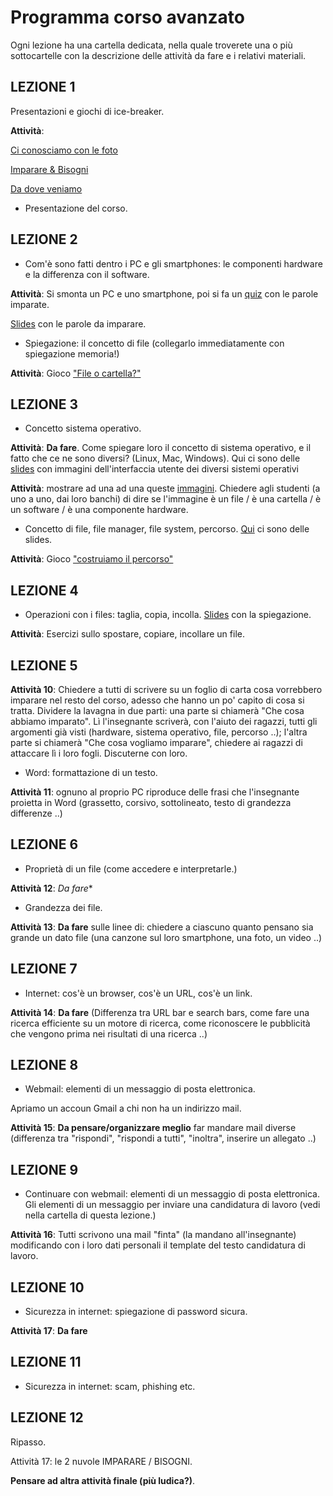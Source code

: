 # Programma corso avanzato

Ogni lezione ha una cartella dedicata, nella quale troverete una o più sottocartelle con la descrizione delle attività da fare e i relativi materiali.

## LEZIONE 1
Presentazioni e giochi di ice-breaker.

**Attività**: 

[Ci conosciamo con le foto](lez01/attività-lez1.md)

[Imparare & Bisogni](lez01/attività-lez1.md)

[Da dove veniamo](lez01/attività-lez1.md)

* Presentazione del corso. 

## LEZIONE 2

* Com'è sono fatti dentro i PC e gli smartphones: le componenti hardware e la differenza con il software.

**Attività**: Si smonta un PC e uno smartphone, poi si fa un [quiz](lez02/quiz-hardware-lez2.md) con le parole imparate.

[Slides](lez02/hardware-and-software.pdf) con le parole da imparare.

* Spiegazione: il concetto di file (collegarlo immediatamente con spiegazione memoria!) 

**Attività**: Gioco ["File o cartella?"](lez02/file-vs-cartelle)

## LEZIONE 3

* Concetto sistema operativo.

**Attività**: **Da fare**. Come spiegare loro il concetto di sistema operativo, e il fatto che ce ne sono diversi? (Linux, Mac, Windows). Qui ci sono delle [slides](lez03/interfaccia-utente-sistema-operativo.pdf) con immagini dell'interfaccia utente dei diversi sistemi operativi

**Attività**: mostrare ad una ad una queste [immagini](lez03/quiz-lez3.pptx). Chiedere agli studenti (a uno a uno, dai loro banchi) di dire se l'immagine è un file / è una cartella / è un software / è una componente hardware.

* Concetto di file, file manager, file system, percorso. [Qui](lez03/spiegazione-path.pptx) ci sono delle slides.

**Attività**: Gioco ["costruiamo il percorso"](lez03/costruisci-il-percorso)

## LEZIONE 4

* Operazioni con i files: taglia, copia, incolla. [Slides](lez04/taglia-copia-incolla.pptx) con la spiegazione.

**Attività**: Esercizi sullo spostare, copiare, incollare un file.

## LEZIONE 5
**Attività 10**: Chiedere a tutti di scrivere su un foglio di carta cosa vorrebbero imparare nel resto del corso, adesso che hanno un po' capito di cosa si tratta. Dividere la lavagna in due parti: una parte si chiamerà "Che cosa abbiamo imparato". Lì l'insegnante scriverà, con l'aiuto dei ragazzi, tutti gli argomenti già visti (hardware, sistema operativo, file, percorso ..); l'altra parte si chiamerà "Che cosa vogliamo imparare", chiedere ai ragazzi di attaccare lì i loro fogli. Discuterne con loro.

* Word: formattazione di un testo.

**Attività 11**: ognuno al proprio PC riproduce delle frasi che l'insegnante proietta in Word (grassetto, corsivo, sottolineato, testo di grandezza differenze ..)

## LEZIONE 6
* Proprietà di un file (come accedere e interpretarle.)

**Attività 12**: *Da fare**

* Grandezza dei file.

**Attività 13**: **Da fare** sulle linee di: chiedere a ciascuno quanto pensano sia grande un dato file (una canzone sul loro smartphone, una foto, un video ..)

## LEZIONE 7
* Internet: cos'è un browser, cos'è un URL, cos'è un link.

**Attività 14**: **Da fare** (Differenza tra URL bar e search bars, come fare una ricerca efficiente su un motore di ricerca, come riconoscere le pubblicità che vengono prima nei risultati di una ricerca ..)

## LEZIONE 8
* Webmail: elementi di un messaggio di posta elettronica. 

Apriamo un accoun Gmail a chi non ha un indirizzo mail.

**Attività 15**: **Da pensare/organizzare meglio** far mandare mail diverse (differenza tra "rispondi", "rispondi a tutti", "inoltra", inserire un allegato ..)

## LEZIONE 9
* Continuare con webmail: elementi di un messaggio di posta elettronica. Gli elementi di un messaggio per inviare una candidatura di lavoro (vedi nella cartella di questa lezione.)

**Attività 16**: Tutti scrivono una mail "finta" (la mandano all'insegnante) modificando con i loro dati personali il template del testo candidatura di lavoro.

## LEZIONE 10
* Sicurezza in internet: spiegazione di password sicura.

**Attività 17**: **Da fare**

## LEZIONE 11
* Sicurezza in internet: scam, phishing etc. 

## LEZIONE 12
Ripasso. 

Attività 17: le 2 nuvole IMPARARE / BISOGNI.

**Pensare ad altra attività finale (più ludica?)**.
